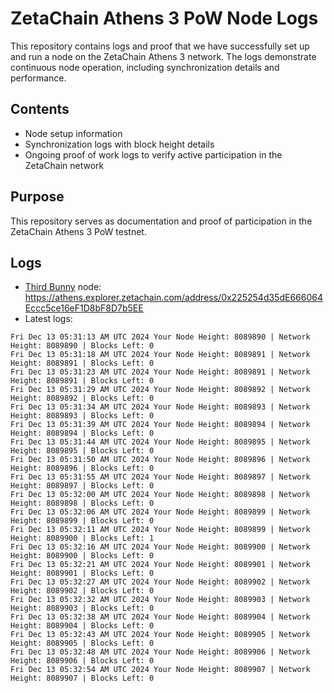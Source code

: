 # ZetaChain Athens 3 PoW Node Logs
This repository contains logs and proof that we have successfully set up and run a node on the ZetaChain Athens 3 network. The logs demonstrate continuous node operation, including synchronization details and performance.

## Contents
- Node setup information
- Synchronization logs with block height details
- Ongoing proof of work logs to verify active participation in the ZetaChain network

## Purpose
This repository serves as documentation and proof of participation in the ZetaChain Athens 3 PoW testnet.

## Logs

- [Third Bunny](https://thirdbunny.xyz/) node: https://athens.explorer.zetachain.com/address/0x225254d35dE666064Eccc5ce16eF1D8bF8D7b5EE
- Latest logs:
```
Fri Dec 13 05:31:13 AM UTC 2024 Your Node Height: 8089890 | Network Height: 8089890 | Blocks Left: 0
Fri Dec 13 05:31:18 AM UTC 2024 Your Node Height: 8089891 | Network Height: 8089891 | Blocks Left: 0
Fri Dec 13 05:31:23 AM UTC 2024 Your Node Height: 8089891 | Network Height: 8089891 | Blocks Left: 0
Fri Dec 13 05:31:29 AM UTC 2024 Your Node Height: 8089892 | Network Height: 8089892 | Blocks Left: 0
Fri Dec 13 05:31:34 AM UTC 2024 Your Node Height: 8089893 | Network Height: 8089893 | Blocks Left: 0
Fri Dec 13 05:31:39 AM UTC 2024 Your Node Height: 8089894 | Network Height: 8089894 | Blocks Left: 0
Fri Dec 13 05:31:44 AM UTC 2024 Your Node Height: 8089895 | Network Height: 8089895 | Blocks Left: 0
Fri Dec 13 05:31:50 AM UTC 2024 Your Node Height: 8089896 | Network Height: 8089896 | Blocks Left: 0
Fri Dec 13 05:31:55 AM UTC 2024 Your Node Height: 8089897 | Network Height: 8089897 | Blocks Left: 0
Fri Dec 13 05:32:00 AM UTC 2024 Your Node Height: 8089898 | Network Height: 8089898 | Blocks Left: 0
Fri Dec 13 05:32:06 AM UTC 2024 Your Node Height: 8089899 | Network Height: 8089899 | Blocks Left: 0
Fri Dec 13 05:32:11 AM UTC 2024 Your Node Height: 8089899 | Network Height: 8089900 | Blocks Left: 1
Fri Dec 13 05:32:16 AM UTC 2024 Your Node Height: 8089900 | Network Height: 8089900 | Blocks Left: 0
Fri Dec 13 05:32:21 AM UTC 2024 Your Node Height: 8089901 | Network Height: 8089901 | Blocks Left: 0
Fri Dec 13 05:32:27 AM UTC 2024 Your Node Height: 8089902 | Network Height: 8089902 | Blocks Left: 0
Fri Dec 13 05:32:32 AM UTC 2024 Your Node Height: 8089903 | Network Height: 8089903 | Blocks Left: 0
Fri Dec 13 05:32:38 AM UTC 2024 Your Node Height: 8089904 | Network Height: 8089904 | Blocks Left: 0
Fri Dec 13 05:32:43 AM UTC 2024 Your Node Height: 8089905 | Network Height: 8089905 | Blocks Left: 0
Fri Dec 13 05:32:48 AM UTC 2024 Your Node Height: 8089906 | Network Height: 8089906 | Blocks Left: 0
Fri Dec 13 05:32:54 AM UTC 2024 Your Node Height: 8089907 | Network Height: 8089907 | Blocks Left: 0
```
